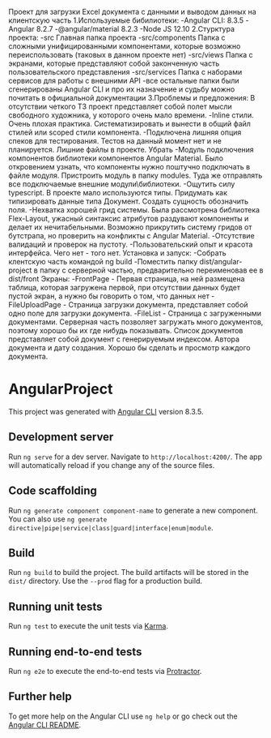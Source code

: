 Проект для загрузки Excel документа с данными и выводом данных на клиентскую часть
    1.Используемые бибилиотеки:
        -Angular CLI: 8.3.5
        -Angular 8.2.7
        -@angular/material 8.2.3
        -Node JS 12.10
    2.Стурктура проекта:
        -src Главная папка проекта
            -src/components Папка с сложными унифицированными компонентами, которые возможно переиспользовать (таковых в данном проекте нет)
            -src/views Папка с экранами, которые представляют собой законченную часть пользовательского представления
            -src/services Папка с наборами сервисов для работы с внешними API
            -все остальные папки были сгенерированы Angular CLI и про их назначение и судьбу можно почитать в официальной документации
    3.Проблемы и предложения:
        В отсутствии четкого ТЗ проект представляет собой полет мысли свободного художника, у которого очень мало времени.
            -Inline стили. Очень плохая практика. Систематизировать и вынести в общий файл стилей или scoped стили компонента.
            -Подключена лишняя опция спеков для тестирования. Тестов на данный момент нет и не планируется. Лишние файлы в проекте. Убрать
            -Модуль подключения компонентов библиотеки компонентов Angular Material. Было откровением узнать, что компоненты нужно поштучно
                подключать в файле модуля. Пристроить модуль в папку modules. Туда же отправлять все подключаемые внешние модули\библиотеки.
            -Ощутить силу typescript. В проекте мало используются типы. Придумать как типизировать данные типа Документ. Создать сущность обозначить поля.
            -Нехватка хорошей грид системы. Была рассмотрена библиотека Flex-Layout, ужасный синтаксис атрибутов раздувают компоненты и делает их 
                нечитабельными. Возможно прикрутить систему гридов от бутстрапа, но проверить на конфликты с Angular Material.
            -Отсутствие валидаций и проверок на пустоту.
            -Пользовательский опыт и красота интерфейса. Чего нет - того нет.
    Установка и запуск:
        -Собрать клентскую часть командой ng build
        -Поместить папку dist/angular-project в папку с серверной частью, предварительно переименовав ее в dist/front
    Экраны:
        -FrontPage - Первая страница, на ней размещена таблица, которая загружена первой, при отсутствии данных будет пустой экран, а нужно бы говорить о том, что данных нет
        -FileUploadPage - Страница загрузки документа, представляет собой одно поле для загрузки документа. 
        -FileList - Страница с загруженными документами. Серверная часть позволяет загружать много документов, поэтому хорошо бы их где нибудь показывать.
            Список документов представляет собой документ с генерируемым индексом. Автора документа и дату создания. Хорошо бы сделать и просмотр каждого документа.




# AngularProject

This project was generated with [Angular CLI](https://github.com/angular/angular-cli) version 8.3.5.

## Development server

Run `ng serve` for a dev server. Navigate to `http://localhost:4200/`. The app will automatically reload if you change any of the source files.

## Code scaffolding

Run `ng generate component component-name` to generate a new component. You can also use `ng generate directive|pipe|service|class|guard|interface|enum|module`.

## Build

Run `ng build` to build the project. The build artifacts will be stored in the `dist/` directory. Use the `--prod` flag for a production build.

## Running unit tests

Run `ng test` to execute the unit tests via [Karma](https://karma-runner.github.io).

## Running end-to-end tests

Run `ng e2e` to execute the end-to-end tests via [Protractor](http://www.protractortest.org/).

## Further help

To get more help on the Angular CLI use `ng help` or go check out the [Angular CLI README](https://github.com/angular/angular-cli/blob/master/README.md).
